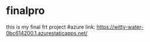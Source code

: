 # finalpro
this is my final frt project
#azure link: https://witty-water-0bc614200.1.azurestaticapps.net/
